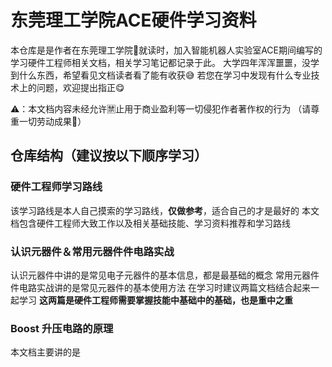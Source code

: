 # 东莞理工学院ACE硬件学习资料

本仓库是是作者在东莞理工学院🏫就读时，加入智能机器人实验室ACE期间编写的学习硬件工程师相关文档，相关学习笔记都记录于此。
大学四年浑浑噩噩，没学到什么东西，希望看见文档读者看了能有收获😅
若您在学习中发现有什么专业技术上的问题，欢迎提出指正😋

⚠：本文档内容未经允许🈲止用于商业盈利等一切侵犯作者著作权的行为
（请尊重一切劳动成果🙊）

## 仓库结构（建议按以下顺序学习）

### 硬件工程师学习路线

该学习路线是本人自己摸索的学习路线，**仅做参考**，适合自己的才是最好的
本文档包含硬件工程师大致工作以及相关基础技能、学习资料推荐和学习路线

### 认识元器件＆常用元器件件电路实战

认识元器件中讲的是常见电子元器件的基本信息，都是最基础的概念
常用元器件件电路实战讲的是常见元器件的基本使用方法
在学习时建议两篇文档结合起来一起学习
**这两篇是硬件工程师需要掌握技能中基础中的基础，也是重中之重**

### Boost 升压电路的原理
本文档主要讲的是
